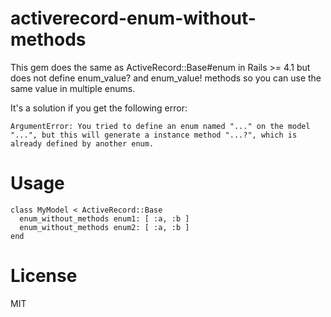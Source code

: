 activerecord-enum-without-methods
=================================

This gem does the same as ActiveRecord::Base#enum in Rails >= 4.1 but does not define enum_value? and enum_value! 
methods so you can use the same value in multiple enums.

It's a solution if you get the following error:

`ArgumentError: You tried to define an enum named "..." on the model "...", but this will generate a instance method "...?", which is already defined by another enum.`

# Usage #

    class MyModel < ActiveRecord::Base
      enum_without_methods enum1: [ :a, :b ]
      enum_without_methods enum2: [ :a, :b ]
    end

# License #

MIT
